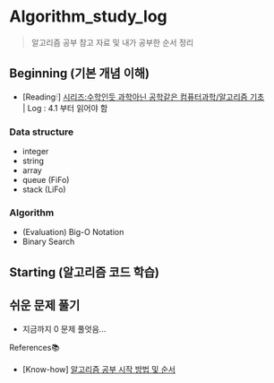 # Algorithm_study_log
> 알고리즘 공부 참고 자료 및 내가 공부한 순서 정리

## Beginning (기본 개념 이해)
- [Reading🕯] [시리즈:수학인듯 과학아닌 공학같은 컴퓨터과학/알고리즘 기초](https://librewiki.net/wiki/%EC%8B%9C%EB%A6%AC%EC%A6%88:%EC%88%98%ED%95%99%EC%9D%B8%EB%93%AF_%EA%B3%BC%ED%95%99%EC%95%84%EB%8B%8C_%EA%B3%B5%ED%95%99%EA%B0%99%EC%9D%80_%EC%BB%B4%ED%93%A8%ED%84%B0%EA%B3%BC%ED%95%99/%EC%95%8C%EA%B3%A0%EB%A6%AC%EC%A6%98_%EA%B8%B0%EC%B4%88)    
| Log : 4.1 부터 읽어야 함

### Data structure
- integer
- string
- array
- queue (FiFo)
- stack (LiFo)

### Algorithm
- (Evaluation) Big-O Notation
- Binary Search

## Starting (알고리즘 코드 학습)


## 쉬운 문제 풀기
- 지금까지 0 문제 풀엇음...

References📚
- [Know-how] [알고리즘 공부 시작 방법 및 순서](https://blog.yena.io/studynote/2018/11/14/Algorithm-Basic.html)
